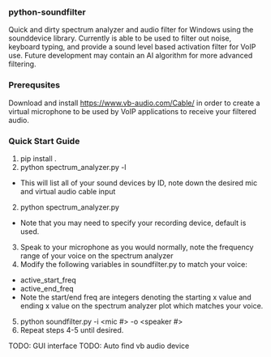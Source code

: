 ### python-soundfilter
Quick and dirty spectrum analyzer and audio filter for Windows using the sounddevice library. Currently is able to be used to filter out noise, keyboard typing, and provide a sound level based activation filter for VoIP use. Future development may contain an AI algorithm for more advanced filtering.
### Prerequsites
Download and install https://www.vb-audio.com/Cable/ in order to create a virtual microphone to be used by VoIP applications to receive your filtered audio.
### Quick Start Guide
1) pip install .
2) python spectrum_analyzer.py -l 
- This will list all of your sound devices by ID, note down the desired mic and virtual audio cable input
2) python spectrum_analyzer.py 
- Note that you may need to specify your recording device, default is used.
3) Speak to your microphone as you would normally, note the frequency range of your voice on the spectrum analyzer
4) Modify the following variables in soundfilter.py to match your voice:

- active_start_freq
- active_end_freq
- Note the start/end freq are integers denoting the starting x value and ending x value on the spectrum analyzer plot which matches your voice.

5) python soundfilter.py -i <mic #> -o <speaker #>
6) Repeat steps 4-5 until desired.



TODO: GUI interface
TODO: Auto find vb audio device
